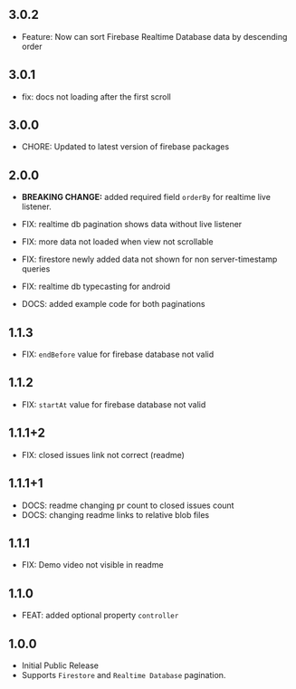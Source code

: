 ## 3.0.2

- Feature: Now can sort Firebase Realtime Database data by descending order

## 3.0.1

- fix: docs not loading after the first scroll

## 3.0.0

- CHORE: Updated to latest version of firebase packages

## 2.0.0

- **BREAKING CHANGE:** added required field `orderBy` for realtime live listener.

- FIX: realtime db pagination shows data without live listener
- FIX: more data not loaded when view not scrollable
- FIX: firestore newly added data not shown for non server-timestamp queries
- FIX: realtime db typecasting for android
- DOCS: added example code for both paginations

## 1.1.3

- FIX: `endBefore` value for firebase database not valid

## 1.1.2

- FIX: `startAt` value for firebase database not valid

## 1.1.1+2

- FIX: closed issues link not correct (readme)

## 1.1.1+1

- DOCS: readme changing pr count to closed issues count
- DOCS: changing readme links to relative blob files

## 1.1.1

- FIX: Demo video not visible in readme

## 1.1.0

- FEAT: added optional property `controller`

## 1.0.0

- Initial Public Release
- Supports `Firestore` and `Realtime Database` pagination.
